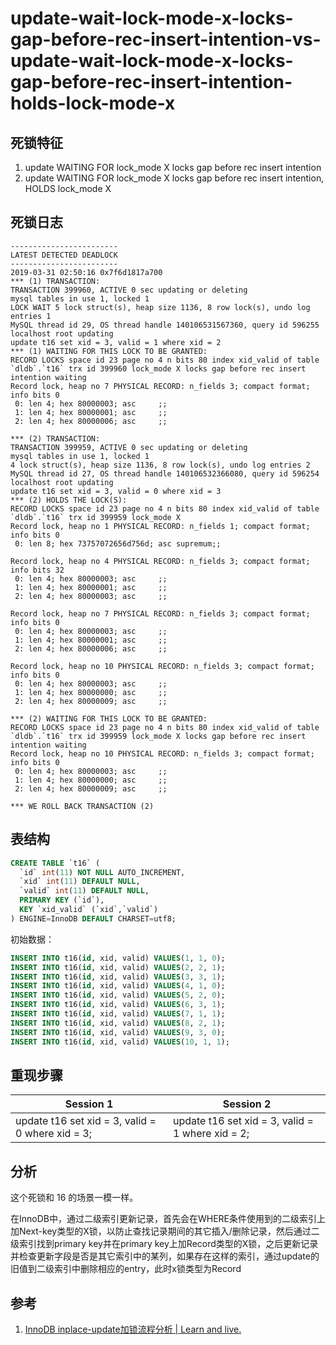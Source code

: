 update-wait-lock-mode-x-locks-gap-before-rec-insert-intention-vs-update-wait-lock-mode-x-locks-gap-before-rec-insert-intention-holds-lock-mode-x
===

## 死锁特征

1. update WAITING FOR lock_mode X locks gap before rec insert intention
2. update WAITING FOR lock_mode X locks gap before rec insert intention, HOLDS lock_mode X

## 死锁日志

```
------------------------
LATEST DETECTED DEADLOCK
------------------------
2019-03-31 02:50:16 0x7f6d1817a700
*** (1) TRANSACTION:
TRANSACTION 399960, ACTIVE 0 sec updating or deleting
mysql tables in use 1, locked 1
LOCK WAIT 5 lock struct(s), heap size 1136, 8 row lock(s), undo log entries 1
MySQL thread id 29, OS thread handle 140106531567360, query id 596255 localhost root updating
update t16 set xid = 3, valid = 1 where xid = 2
*** (1) WAITING FOR THIS LOCK TO BE GRANTED:
RECORD LOCKS space id 23 page no 4 n bits 80 index xid_valid of table `dldb`.`t16` trx id 399960 lock_mode X locks gap before rec insert intention waiting
Record lock, heap no 7 PHYSICAL RECORD: n_fields 3; compact format; info bits 0
 0: len 4; hex 80000003; asc     ;;
 1: len 4; hex 80000001; asc     ;;
 2: len 4; hex 80000006; asc     ;;

*** (2) TRANSACTION:
TRANSACTION 399959, ACTIVE 0 sec updating or deleting
mysql tables in use 1, locked 1
4 lock struct(s), heap size 1136, 8 row lock(s), undo log entries 2
MySQL thread id 27, OS thread handle 140106532366080, query id 596254 localhost root updating
update t16 set xid = 3, valid = 0 where xid = 3
*** (2) HOLDS THE LOCK(S):
RECORD LOCKS space id 23 page no 4 n bits 80 index xid_valid of table `dldb`.`t16` trx id 399959 lock_mode X
Record lock, heap no 1 PHYSICAL RECORD: n_fields 1; compact format; info bits 0
 0: len 8; hex 73757072656d756d; asc supremum;;

Record lock, heap no 4 PHYSICAL RECORD: n_fields 3; compact format; info bits 32
 0: len 4; hex 80000003; asc     ;;
 1: len 4; hex 80000001; asc     ;;
 2: len 4; hex 80000003; asc     ;;

Record lock, heap no 7 PHYSICAL RECORD: n_fields 3; compact format; info bits 0
 0: len 4; hex 80000003; asc     ;;
 1: len 4; hex 80000001; asc     ;;
 2: len 4; hex 80000006; asc     ;;

Record lock, heap no 10 PHYSICAL RECORD: n_fields 3; compact format; info bits 0
 0: len 4; hex 80000003; asc     ;;
 1: len 4; hex 80000000; asc     ;;
 2: len 4; hex 80000009; asc     ;;

*** (2) WAITING FOR THIS LOCK TO BE GRANTED:
RECORD LOCKS space id 23 page no 4 n bits 80 index xid_valid of table `dldb`.`t16` trx id 399959 lock_mode X locks gap before rec insert intention waiting
Record lock, heap no 10 PHYSICAL RECORD: n_fields 3; compact format; info bits 0
 0: len 4; hex 80000003; asc     ;;
 1: len 4; hex 80000000; asc     ;;
 2: len 4; hex 80000009; asc     ;;

*** WE ROLL BACK TRANSACTION (2)
```

## 表结构

```sql
CREATE TABLE `t16` (
  `id` int(11) NOT NULL AUTO_INCREMENT,
  `xid` int(11) DEFAULT NULL,
  `valid` int(11) DEFAULT NULL,
  PRIMARY KEY (`id`),
  KEY `xid_valid` (`xid`,`valid`)
) ENGINE=InnoDB DEFAULT CHARSET=utf8;
```

初始数据：

```sql
INSERT INTO t16(id, xid, valid) VALUES(1, 1, 0);
INSERT INTO t16(id, xid, valid) VALUES(2, 2, 1);
INSERT INTO t16(id, xid, valid) VALUES(3, 3, 1);
INSERT INTO t16(id, xid, valid) VALUES(4, 1, 0);
INSERT INTO t16(id, xid, valid) VALUES(5, 2, 0);
INSERT INTO t16(id, xid, valid) VALUES(6, 3, 1);
INSERT INTO t16(id, xid, valid) VALUES(7, 1, 1);
INSERT INTO t16(id, xid, valid) VALUES(8, 2, 1);
INSERT INTO t16(id, xid, valid) VALUES(9, 3, 0);
INSERT INTO t16(id, xid, valid) VALUES(10, 1, 1);
```

## 重现步骤

| Session 1 | Session 2 |
| --- | --- |
|update t16 set xid = 3, valid = 0 where xid = 3;|update t16 set xid = 3, valid = 1 where xid = 2;|

## 分析

这个死锁和 16 的场景一模一样。

在InnoDB中，通过二级索引更新记录，首先会在WHERE条件使用到的二级索引上加Next-key类型的X锁，以防止查找记录期间的其它插入/删除记录，然后通过二级索引找到primary key并在primary key上加Record类型的X锁，之后更新记录并检查更新字段是否是其它索引中的某列，如果存在这样的索引，通过update的旧值到二级索引中删除相应的entry，此时x锁类型为Record

## 参考

1. [InnoDB inplace-update加锁流程分析 | Learn and live.](http://www.gpfeng.com/?p=406)
